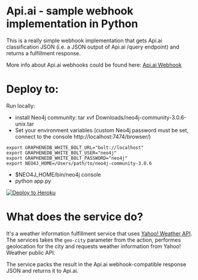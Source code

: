 # Api.ai - sample webhook implementation in Python

This is a really simple webhook implementation that gets Api.ai classification JSON (i.e. a JSON output of Api.ai /query endpoint) and returns a fulfillment response.

More info about Api.ai webhooks could be found here:
[Api.ai Webhook](https://docs.api.ai/docs/webhook)

# Deploy to:

Run locally:
  - install Neo4j community: tar xvf Downloads/neo4j-community-3.0.6-unix.tar
  - Set your environment variables (custom Neo4j password must be set, connect to the console http://localhost:7474/browser/)
```
export GRAPHENEDB_WHITE_BOLT_URL="bolt://localhost"
export GRAPHENEDB_WHITE_BOLT_USER="neo4j"
export GRAPHENEDB_WHITE_BOLT_PASSWORD="neo4j"
export NEO4J_HOME=/Users/path/to/neo4j-community-3.0.6
```
  - $NEO4J_HOME/bin/neo4j console
  - python app.py
 
[![Deploy to Heroku](https://www.herokucdn.com/deploy/button.svg)](https://heroku.com/deploy)

# What does the service do?
It's a weather information fulfillment service that uses [Yahoo! Weather API](https://developer.yahoo.com/weather/).
The services takes the `geo-city` parameter from the action, performes geolocation for the city and requests weather information from Yahoo! Weather public API. 

The service packs the result in the Api.ai webhook-compatible response JSON and returns it to Api.ai.

